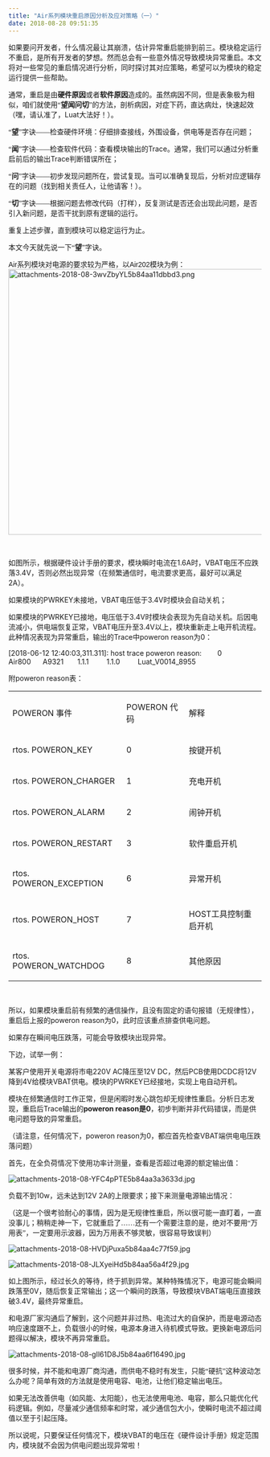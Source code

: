 ```yaml
---
title: "Air系列模块重启原因分析及应对策略（一）"
date: 2018-08-28 09:51:35
---
```


<p></p>

<p><span style="font-family:'宋体';">如果要问开发者，什么情况最让其崩溃，估计异常重启能排到前三。模块稳定运行不重启，是所有开发者的梦想。然而总会有一些意外情况导致模块异常重启。本文将对一些常见的重启情况进行分析，同时探讨其对应策略，希望可以为模块的稳定运行提供一些帮助。</span></p>

<p><span style="font-family:'宋体';">通常，重启是由<b>硬件原因</b>或者<b>软件原因</b>造成的。虽然病因不同，但是表象极为相似，咱们就使用“<b>望闻问切</b>”的方法，剖析病因，对症下药，直达病灶，快速起效（嘿，请认准了，</span><span>Luat</span><span style="font-family:'宋体';">大法好！）。</span></p>

<p><span style="font-family:'宋体';">“<b>望</b>”字诀——检查硬件环境：仔细排查接线，外围设备，供电等是否存在问题；</span></p>

<p><span style="font-family:'宋体';">“<b>闻</b>”字诀——检查软件代码：查看模块输出的</span><span>Trace</span><span style="font-family:'宋体';">。通常，我们可以通过分析重启前后的输出</span><span>Trace</span><span style="font-family:'宋体';">判断错误所在；</span></p>

<p><span style="font-family:'宋体';">“<b>问</b>”字诀——初步发现问题所在，尝试复现。当可以准确复现后，分析对应逻辑存在的问题（找到相关责任人，让他请客！）。</span></p>

<p><span style="font-family:'宋体';">“<b>切</b>”字诀——根据问题去修改代码（打样），反复测试是否还会出现此问题，是否引入新问题，是否干扰到原有逻辑的运行。</span></p>

<p><span style="font-family:'宋体';">重复上述步骤，直到模块可以稳定运行为止。</span></p>

<p><span style="font-family:'宋体';">本文今天就先说一下“<b>望</b>”字诀。</span></p>

<p></p>

<p><span style="font-size:10.5pt;font-family:Calibri, sans-serif;">Air</span><span style="font-size:10.5pt;font-family:'宋体';">系列模块对电源的要求较为严格，以</span><span style="font-size:10.5pt;font-family:Calibri, sans-serif;">Air202</span><span style="font-size:10.5pt;font-family:'宋体';">模块为例：</span><img style="width:529.5px;" src="http://oldask.openluat.com/image/show/attachments-2018-08-3wvZbyYL5b84aa11dbbd3.png" class="img-responsive" alt="attachments-2018-08-3wvZbyYL5b84aa11dbbd3.png" /></p>

<p></p>

<p><br /></p>

<p><span style="font-family:'宋体';">如图所示，根据硬件设计手册的要求，模块瞬时电流在</span><span>1.6A</span><span style="font-family:'宋体';">时，</span><span>VBAT</span><span style="font-family:'宋体';">电压不应跌落</span><span>3.4V</span><span style="font-family:'宋体';">，否则必然出现异常（在频繁通信时，电流要求更高，最好可以满足</span><span>2A</span><span style="font-family:'宋体';">）。</span></p>

<p><span style="font-family:'宋体';">如果模块的</span><span>PWRKEY</span><span style="font-family:'宋体';">未接地，</span><span>VBAT</span><span style="font-family:'宋体';">电压低于</span><span>3.4V</span><span style="font-family:'宋体';">时模块会自动关机；</span></p>

<p><span style="font-family:'宋体';">如果模块的</span><span>PWRKEY</span><span style="font-family:'宋体';">已接地，电压低于</span><span>3.4V</span><span style="font-family:'宋体';">时模块会表现为先自动关机。后因电流减小，供电端恢复正常，</span><span>VBAT</span><span style="font-family:'宋体';">电压升至</span><span>3.4V</span><span style="font-family:'宋体';">以上，模块重新走上电开机流程。此种情况表现为异常重启，输出的</span><span>Trace</span><span style="font-family:'宋体';">中</span><span>poweron reason</span><span style="font-family:'宋体';">为</span><span>0</span><span style="font-family:'宋体';">：</span></p>

<p><span>[2018-06-12
12:40:03,311.311]: host trace poweron reason:<span>        </span>0<span>       </span>Air800<span>      </span>A9321<span>       </span>1.1.1<span>         </span>1.1.0<span>         </span>Luat_V0014_8955</span></p>

<p><span style="font-family:'宋体';">附</span><span>poweron reason</span><span style="font-family:'宋体';">表：</span></p>

<table class="MsoTableGrid" width="568"><tr><td>
  <p><span>POWERON </span><span style="font-family:'宋体';">事件</span></p>
  </td>
  <td>
  <p><span>POWERON </span><span style="font-family:'宋体';">代码</span></p>
  </td>
  <td>
  <p><span style="font-family:'宋体';">解释</span></p>
  </td>
 </tr><tr><td>
  <p><span>rtos. POWERON_KEY</span></p>
  </td>
  <td>
  <p><span>0</span></p>
  </td>
  <td>
  <p><span style="font-family:'宋体';">按键开机</span></p>
  </td>
 </tr><tr><td>
  <p><span>rtos. POWERON_CHARGER</span></p>
  </td>
  <td>
  <p><span>1</span></p>
  </td>
  <td>
  <p><span style="font-family:'宋体';">充电开机</span></p>
  </td>
 </tr><tr><td>
  <p><span>rtos. POWERON_ALARM</span></p>
  </td>
  <td>
  <p><span>2</span></p>
  </td>
  <td>
  <p><span style="font-family:'宋体';">闹钟开机</span></p>
  </td>
 </tr><tr><td>
  <p><span>rtos. POWERON_RESTART</span></p>
  </td>
  <td>
  <p><span>3</span></p>
  </td>
  <td>
  <p><span style="font-family:'宋体';">软件重启开机</span></p>
  </td>
 </tr><tr><td>
  <p><span>rtos. POWERON_EXCEPTION</span></p>
  </td>
  <td>
  <p><span>6</span></p>
  </td>
  <td>
  <p><span style="font-family:'宋体';">异常开机</span></p>
  </td>
 </tr><tr><td>
  <p><span>rtos. POWERON_HOST</span></p>
  </td>
  <td>
  <p><span>7</span></p>
  </td>
  <td>
  <p><span>HOST</span><span style="font-family:'宋体';">工具控制重启开机</span></p>
  </td>
 </tr><tr><td>
  <p><span>rtos. POWERON_WATCHDOG</span></p>
  </td>
  <td>
  <p><span>8</span></p>
  </td>
  <td>
  <p><span style="font-family:'宋体';">其他原因</span></p>
  </td>
 </tr></table>

<p></p>

<p><br /></p>

<p><span style="font-family:'宋体';">所以，如果模块重启前有频繁的通信操作，且没有固定的语句报错（无规律性），重启后上报的</span><span>poweron reason</span><span style="font-family:'宋体';">为</span><span>0</span><span style="font-family:'宋体';">，此时应该重点排查供电问题。</span></p>

<p><span style="font-family:'宋体';">如果存在瞬间电压跌落，可能会导致模块出现异常。</span></p>

<p><span style="font-family:'宋体';">下边，试举一例：</span></p>

<p><span style="font-family:'宋体';">某客户使用开关电源将市电</span><span>220V AC</span><span style="font-family:'宋体';">降压至</span><span>12V DC</span><span style="font-family:'宋体';">，然后</span><span>PCB</span><span style="font-family:'宋体';">使用</span><span>DCDC</span><span style="font-family:'宋体';">将</span><span>12V</span><span style="font-family:'宋体';">降到</span><span>4V</span><span style="font-family:'宋体';">给模块</span><span>VBAT</span><span style="font-family:'宋体';">供电。模块的</span><span>PWRKEY</span><span style="font-family:'宋体';">已经接地，实现上电自动开机。</span></p>

<p><span style="font-family:'宋体';">模块在频繁通信时工作正常，但是闲暇时发心跳包却无规律性重启。分析日志发现，重启后</span><span>Trace</span><span style="font-family:'宋体';">输出的</span><b><span>poweron reason</span></b><b><span style="font-family:'宋体';">是</span><span>0</span></b><span style="font-family:'宋体';">，初步判断并非代码错误，而是供电问题导致的异常重启。</span></p>

<p><span style="font-family:'宋体';">（请注意，任何情况下，</span><span>poweron reason</span><span style="font-family:'宋体';">为</span><span>0</span><span style="font-family:'宋体';">，都应首先检查</span><span>VBAT</span><span style="font-family:'宋体';">端供电电压跌落问题）</span></p>

<p></p>

<p><span style="font-size:10.5pt;font-family:'宋体';">首先，在全负荷情况下使用功率计测量，查看是否超过电源的额定输出值：</span><br /></p>

<p><img src="http://oldask.openluat.com/image/show/attachments-2018-08-YFC4pPTE5b84aa3a3633d.jpg" class="img-responsive" alt="attachments-2018-08-YFC4pPTE5b84aa3a3633d.jpg" /><br /></p>

<p><span style="font-family:'宋体';">负载不到</span><span>10w</span><span style="font-family:'宋体';">，远未达到</span><span>12V 2A</span><span style="font-family:'宋体';">的上限要求；接下来测量电源输出情况：</span></p>

<p><span style="font-family:'宋体';">（这是一个很考验耐心的事情，因为是无规律性重启，所以很可能一直盯着，一直没事儿；稍稍走神一下，它就重启了……还有一个需要注意的是，绝对不要用“万用表”，一定要用示波器，因为万用表不够灵敏，很容易导致误判）</span></p>

<p></p>

<p><img src="http://oldask.openluat.com/image/show/attachments-2018-08-HVDjPuxa5b84aa4c77f59.jpg" class="img-responsive" alt="attachments-2018-08-HVDjPuxa5b84aa4c77f59.jpg" /></p>

<p><img src="http://oldask.openluat.com/image/show/attachments-2018-08-JLXyeiHd5b84aa56a4f29.jpg" class="img-responsive" alt="attachments-2018-08-JLXyeiHd5b84aa56a4f29.jpg" /></p>

<p><span style="font-family:'宋体';">如上图所示，经过长久的等待，终于抓到异常。某种特殊情况下，电源可能会瞬间跌落至</span><span>0V</span><span style="font-family:'宋体';">，随后恢复正常输出；这一个瞬间的跌落，导致模块</span><span>VBAT</span><span style="font-family:'宋体';">端电压直接跌破</span><span>3.4V</span><span style="font-family:'宋体';">，最终异常重启。</span></p>

<p><span style="font-family:'宋体';">和电源厂家沟通后了解到，这个问题并非过热、电流过大的自保护，而是电源动态响应速度跟不上，负载很小的时候，电源本身进入待机模式导致。更换新电源后问题得以解决，模块不再异常重启。</span></p>

<p></p>

<p><img src="http://oldask.openluat.com/image/show/attachments-2018-08-gIl61D8J5b84aa6f16490.jpg" class="img-responsive" alt="attachments-2018-08-gIl61D8J5b84aa6f16490.jpg" /></p>

<p><span style="font-family:'宋体';">很多时候，并不能和电源厂商沟通，而供电不稳时有发生，只能“硬抗”这种波动怎么办呢？简单有效的方法就是使用电容、电池，让他们稳定输出电压。</span></p>

<p><span style="font-family:'宋体';">如果无法改善供电（如风能、太阳能），也无法使用电池、电容，那么只能优化代码逻辑。例如，尽量减少通信频率和时常，减少通信包大小，使瞬时电流不超过阈值以至于引起压降。</span></p>

<p><span style="font-family:'宋体';">所以说呢，只要保证任何情况下，模块</span><span>VBAT</span><span style="font-family:'宋体';">的电压在《硬件设计手册》规定范围内，模块就不会因为供电问题出现异常啦！</span></p>

<p><br /></p>
